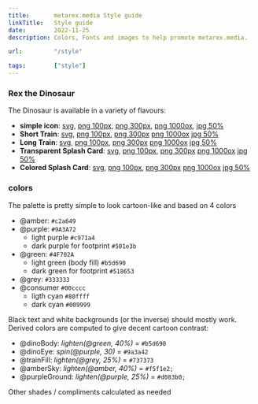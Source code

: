 ```yaml
---
title:       metarex.media Style guide
linkTitle:   Style guide
date:        2022-11-25
description: Colors, Fonts and images to help promote metarex.media.

url:         "/style"

tags:        ["style"] 
---
```


### Rex the Dinosaur

The Dinosaur is available in a variety of flavours:

* **simple icon**: 
  [svg](/img/dino/mrx-logo.svg),
  [png 100px](/img/dino/mrx-logo-0100.png),
  [png 300px](/img/dino/mrx-logo-0300.png),
  [png 1000ox](/img/dino/mrx-logo-1000.png),
  [jpg 50%](/img/dino/mrx-logo.jpg)
* **Short Train**:
  [svg](/img/dino/mrx-train-short.svg),
  [png 100px](/img/dino/mrx-train-short-0100.png),
  [png 300px](/img/dino/mrx-train-short-0300.png)
  [png 1000ox](/img/dino/mrx-train-short-1000.png)
  [jpg 50%](/img/dino/mrx-train-short.jpg)
* **Long Train**:
  [svg](/img/dino/mrx-train-long.svg),
  [png 100px](/img/dino/mrx-train-long-0100.png),
  [png 300px](/img/dino/mrx-train-long-0300.png)
  [png 1000ox](/img/dino/mrx-train-long-1000.png)
  [jpg 50%](/img/dino/mrx-train-long.jpg)
* **Transparent Splash Card**:
  [svg](/img/dino/mrx-splash.svg),
  [png 100px](/img/dino/mrx-splash-0100.png),
  [png 300px](/img/dino/mrx-splash-0300.png)
  [png 1000ox](/img/dino/mrx-splash-1000.png)
  [jpg 50%](/img/dino/mrx-splash.jpg)
* **Colored Splash Card**:
  [svg](/img/dino/mrx-splash-color.svg),
  [png 100px](/img/dino/mrx-splash-color-0100.png),
  [png 300px](/img/dino/mrx-splash-color-0300.png)
  [png 1000ox](/img/dino/mrx-splash-color-1000.png)
  [jpg 50%](/img/dino/mrx-splash-color.jpg)

### colors

The palette is pretty simple to look cartoon-like and based on 4 colors

* @amber: `#c2a649`
* @purple: `#9A3A72`
  * light purple `#c971a4`
  * dark purple for footprint `#501e3b`
* @green: `#4F702A`
  * light green (body fill) `#b5d690`
  * dark green for footprint `#518653`
* @grey:  `#333333`
* @consumer `#00cccc`
  * ligth cyan `#80ffff`
  * dark cyan `#009999`


Black text and white backgrounds (or the inverse) should mostly work. Derived
colors are computed to give decent cartoon contrast:

* @dinoBody:  _lighten(@green, 40%)_ =  `#b5d690`
* @dinoEye:  _spin(@purple, 30)_ = `#9a3a42`
* @trainFill:  _lighten(@grey, 25%)_ = `#737373`
* @amberSky:   _lighten(@amber, 40%)_ = `#f5f1e2;`
* @purpleGround: _lighten(@purple, 25%)_ = `#d083b0;`

Other shades / compliments calculated as needed